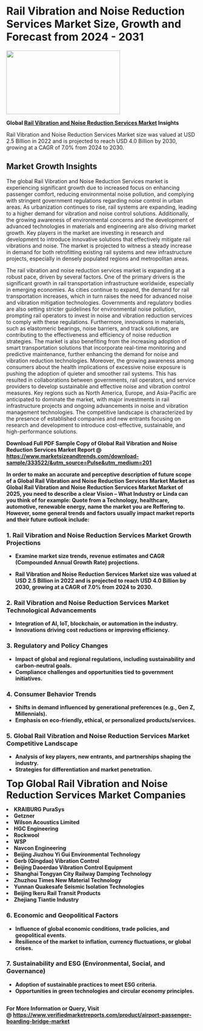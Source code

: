 <H1>Rail Vibration and Noise Reduction Services Market Size, Growth and Forecast from 2024 - 2031</H1><img class="aligncenter size-medium wp-image-584254" src="https://thirdeyenews.in/wp-content/uploads/2024/09/Global-Market-Research-300x168.jpeg" alt="" width="300" height="168" /><p><strong>Global&nbsp;<a href="https://www.marketsizeandtrends.com/download-sample/333522/&amp;utm_source=Pulse&amp;utm_medium=201">Rail Vibration and Noise Reduction Services Market</a> Insights</strong></p><p>Rail Vibration and Noise Reduction Services Market size was valued at USD 2.5 Billion in 2022 and is projected to reach USD 4.0 Billion by 2030, growing at a CAGR of 7.0% from 2024 to 2030.</p><p><h2>Market Growth Insights</h2> <p>The global Rail Vibration and Noise Reduction Services market is experiencing significant growth due to increased focus on enhancing passenger comfort, reducing environmental noise pollution, and complying with stringent government regulations regarding noise control in urban areas. As urbanization continues to rise, rail systems are expanding, leading to a higher demand for vibration and noise control solutions. Additionally, the growing awareness of environmental concerns and the development of advanced technologies in materials and engineering are also driving market growth. Key players in the market are investing in research and development to introduce innovative solutions that effectively mitigate rail vibrations and noise. The market is projected to witness a steady increase in demand for both retrofitting existing rail systems and new infrastructure projects, especially in densely populated regions and metropolitan areas.</p> <p><strong></strong></p> <p>The rail vibration and noise reduction services market is expanding at a robust pace, driven by several factors. One of the primary drivers is the significant growth in rail transportation infrastructure worldwide, especially in emerging economies. As cities continue to expand, the demand for rail transportation increases, which in turn raises the need for advanced noise and vibration mitigation technologies. Governments and regulatory bodies are also setting stricter guidelines for environmental noise pollution, prompting rail operators to invest in noise and vibration reduction services to comply with these regulations. Furthermore, innovations in materials, such as elastomeric bearings, noise barriers, and track solutions, are contributing to the effectiveness and efficiency of noise reduction strategies. The market is also benefiting from the increasing adoption of smart transportation solutions that incorporate real-time monitoring and predictive maintenance, further enhancing the demand for noise and vibration reduction technologies. Moreover, the growing awareness among consumers about the health implications of excessive noise exposure is pushing the adoption of quieter and smoother rail systems. This has resulted in collaborations between governments, rail operators, and service providers to develop sustainable and effective noise and vibration control measures. Key regions such as North America, Europe, and Asia-Pacific are anticipated to dominate the market, with major investments in rail infrastructure projects and ongoing advancements in noise and vibration management technologies. The competitive landscape is characterized by the presence of established companies and new entrants focusing on research and development to introduce cost-effective, sustainable, and high-performance solutions. <p><strong></p><p><span class=""><strong>Download Full PDF Sample Copy of Global Rail Vibration and Noise Reduction Services Market Report</strong> @ <a href="https://www.marketsizeandtrends.com/download-sample/333522/&amp;utm_source=Pulse&amp;utm_medium=201" target="_blank">https://www.marketsizeandtrends.com/download-sample/333522/&amp;utm_source=Pulse&amp;utm_medium=201</a></span></p><p>In order to make an accurate and perceptive description of future scope of a Global&nbsp;Rail Vibration and Noise Reduction Services Market Market as Global&nbsp;Rail Vibration and Noise Reduction Services Market Market of 2025, you need to describe a clear Vision &ndash; What Industry or Linda can you think of for example: Quote from a Technology, healthcare, automotive, renewable energy, name the market you are Reffering to. However, some general trends and factors usually impact market reports and their future outlook include:</p><h3>1.&nbsp;<strong>Rail Vibration and Noise Reduction Services Market Growth Projections</strong></h3><ul><li>Examine market size trends, revenue estimates and CAGR (Compounded Annual Growth Rate) projections.</li><li><p>Rail Vibration and Noise Reduction Services Market size was valued at USD 2.5 Billion in 2022 and is projected to reach USD 4.0 Billion by 2030, growing at a CAGR of 7.0% from 2024 to 2030.</p></li></ul><h3>2.&nbsp;<strong>Rail Vibration and Noise Reduction Services Market Technological Advancements</strong></h3><ul><li>Integration of AI, IoT, blockchain, or automation in the industry.</li><li>Innovations driving cost reductions or improving efficiency.</li></ul><h3>3.&nbsp;<strong>Regulatory and Policy Changes</strong></h3><ul><li>Impact of global and regional regulations, including sustainability and carbon-neutral goals.</li><li>Compliance challenges and opportunities tied to government initiatives.</li></ul><h3>4.&nbsp;<strong>Consumer Behavior Trends</strong></h3><ul><li>Shifts in demand influenced by generational preferences (e.g., Gen Z, Millennials).</li><li>Emphasis on eco-friendly, ethical, or personalized products/services.</li></ul><h3>5.&nbsp;<strong>Global Rail Vibration and Noise Reduction Services Market Competitive Landscape</strong></h3><ul><li>Analysis of key players, new entrants, and partnerships shaping the industry.</li><li>Strategies for differentiation and market penetration.</li></ul><p data-pm-slice="1 1 []"><span style="color: inherit; font-family: inherit; font-size: 25px;">Top Global Rail Vibration and Noise Reduction Services Market Companies</span></p><div class="" data-test-id=""><p><li>KRAIBURG PuraSys</li><li> Getzner</li><li> Wilson Acoustics Limited</li><li> HGC Engineering</li><li> Rockwool</li><li> WSP</li><li> Navcon Engineering</li><li> Beijing Jiuzhou Yi Gui Environmental Technology</li><li> Gerb (Qingdao) Vibration Control</li><li> Beijing Daoerdao Vibration Control Equipment</li><li> Shanghai Tongyan City Railway Damping Technology</li><li> Zhuzhou Times New Material Technology</li><li> Yunnan Quakesafe Seismic Isolation Technologies</li><li> Beijing Ikeru Rail Transit Products</li><li> Zhejiang Tiantie Industry</li></p></div><h3>6.&nbsp;<strong>Economic and Geopolitical Factors</strong></h3><ul><li>Influence of global economic conditions, trade policies, and geopolitical events.</li><li>Resilience of the market to inflation, currency fluctuations, or global crises.</li></ul><h3>7.&nbsp;<strong>Sustainability and ESG (Environmental, Social, and Governance)</strong></h3><ul><li>Adoption of sustainable practices to meet ESG criteria.</li><li>Opportunities in green technologies and circular economy principles.</li></ul><h2><strong style="font-size: 14px;">For More Information or Query, Visit @&nbsp;</strong><a style="background-color: #ffffff; font-size: 14px;" href="https://www.marketsizeandtrends.com/report/rail-vibration-and-noise-reduction-services-market/" target="_blank">https://www.verifiedmarketreports.com/product/airport-passenger-boarding-bridge-market</a></h2>
